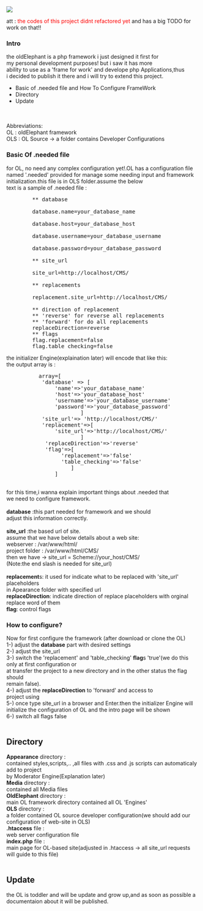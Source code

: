 <img src="http://oi63.tinypic.com/aw709.jpg">

att : <span style="color:red">the codes of this project didnt refactored yet</span> and has a big TODO for work on that!!
<br>
<h3>
Intro
</h3>
the oldElephant is a php framework i just designed it first for <br>
my personal development purposes! but i saw it has more<br>
ability to use as a 'frame for work' and develope php Applications,thus<br>
i decided to publish it there and i will try to extend this project.<br>
<ul>
  <li>Basic of .needed file and How To Configure FrameWork</li>
  <li>Directory</li>
  <li>Update</li>
</ul>
<br>
<br>
Abbreviations:<br>
OL  : oldElephant framework<br>
OLS : OL Source -> a folder contains Developer Configurations
<h3>
Basic Of .needed file
</h3>
for OL, no need any complex configuration yet!.OL has a configuration file<br>
named '.needed' provided for manage some needing input and framework <br>
initialization.this file is in OLS folder.assume the below <br>
text is a sample of .needed file : <br>
<pre>
        ** database<br>
        database.name=your_database_name<br>
        database.host=your_database_host<br>
        database.username=your_database_username<br>
        database.password=your_database_password<br>
        ** site_url<br>
        site_url=http://localhost/CMS/<br>
        ** replacements<br>
        replacement.site_url=http://localhost/CMS/<br>
        ** direction of replacement
        ** 'reverse' for reverse all replacements
        ** 'forward' for do all replacements
        replaceDirection=reverse
        ** flags
        flag.replacement=false
        flag.table_checking=false
</pre>
the initializer Engine(explaination later) will encode that like this:<br>
the output array is :<br>
<pre>
          array=[
           'database' => [
               'name'=>'your_database_name'
               'host'=>'your_database_host'
               'username'=>'your_database_username'
               'password'=>'your_database_password'
                       ]
           'site_url'=> 'http://localhost/CMS/'
           'replacement'=>[
               'site_url'=>'http://localhost/CMS/'
                       ]
            'replaceDirection'=>'reverse'
            'flag'=>[
                 'replacement'=>'false'
                 'table_checking'=>'false'
                    ]
               ]
</pre><br>
for this time,i wanna explain important things about .needed that <br>
we need to configure framework.<br>
<br>
<strong>database</strong> :this part needed for framework and we should <br>
adjust this information correctly.<br>
<br>
<strong>site_url</strong> :the based url of site.<br>
assume that we have below details about a web site:<br>
webserver : /var/www/html/<br>
project folder : /var/www/html/CMS/<br>
then we have -> site_url  =  Scheme://your_host/CMS/ <br>
(Note:the end slash is needed for site_url)<br>
<br>
<strong>replacement</strong>s: it used for indicate what to be replaced with 'site_url' placeholders<br>
in Apearance folder with specified url<br>
<strong>replaceDirection</strong>: indicate direction of replace placeholders with orginal<br>
replace word of them<br>
<strong>flag</strong>: control flags<br>
<h3>How to configure?</h3>
Now for first configure the framework (after download or clone the OL)<br>
1-) adjust the <strong>database</strong> part with desired settings<br>
2-) adjust the site_url<br>
3-) switch the 'replacement' and 'table_checking' <strong>flag</strong>s 'true'(we do this only at first configuration or <br>
at transfer the project to a new directory and in the other status the flag should<br>
remain false).<br>
4-) adjust the <strong>replaceDirection</strong> to 'forward' and access to <br>
project using 
<br>
5-) once type site_url in a browser and Enter.then the initializer Engine will<br>
initialize the configuration of OL and the intro page will be shown<br>
6-) switch all flags false<br>
<br>
<h2>Directory</h2>
<strong>Appearance</strong> directory : <br>
contained styles,scripts,.. ,all files with .css and .js scripts can automaticaly add to project<br>
by Moderator Engine(Explanation later)<br>
<strong>Media</strong> directory : <br>
contained all Media files<br>
<strong>OldElephant</strong> directory : <br>
main OL framework directory contained all OL 'Engines'<br>
<strong>OLS</strong> directory : <br>
a folder contained OL source developer configuration(we should add our configuration
of web-site in OLS)<br>
<strong>.htaccess</strong> file : <br>
web server configuration file<br>
<strong>index.php</strong> file : <br>
main page for OL-based site(adjusted in .htaccess -> all site_url requests will guide to this file)<br>
<br>
<h2>Update</h2>
the OL is toddler and will be update and grow up,and as soon as possible a <br>
documentaion about it will be published.

  


